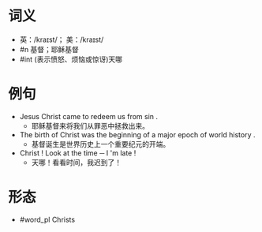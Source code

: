 # 词义
- 英：/kraɪst/； 美：/kraɪst/
- #n 基督；耶稣基督
- #int (表示愤怒、烦恼或惊讶)天哪
# 例句
- Jesus Christ came to redeem us from sin .
	- 耶稣基督来将我们从罪恶中拯救出来。
- The birth of Christ was the beginning of a major epoch of world history .
	- 基督诞生是世界历史上一个重要纪元的开端。
- Christ ! Look at the time ─ I 'm late !
	- 天哪！看看时间，我迟到了！
# 形态
- #word_pl Christs
